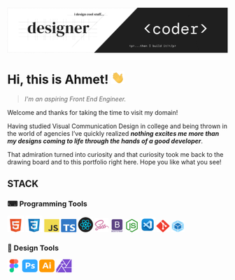 [![hero-banner](assets\github-hero.png)]()

# Hi, this is Ahmet! <img src="assets\wave.gif" width="30px">

> _I'm an aspiring Front End Engineer._

Welcome and thanks for taking the time to visit my domain!

Having studied Visual Communication Design in college and being thrown in the world of agencies I’ve quickly realized **_nothing excites me more than my designs coming to life through the hands of a good developer_**.

That admiration turned into curiosity and that curiosity took me back to the drawing board and to this portfolio right here. Hope you like what you see!

## STACK

### ⌨ Programming Tools

<span><img src="assets/badges/html5.svg" alt="html5" width="38" height="38"/></span>
<span><img src="assets/badges/css3.svg" alt="css3" width="38" height="38"/></span>
<span><img src="assets/badges/js.svg" alt="javascript" width="35" height="30"/></span>
<span><img src="assets/badges/typescript.svg" alt="javascript" width="35" height="30"/></span>
<span><img src="assets/badges/react.png" alt="react" width="34" height="34"/></span>
<span><img src="assets/badges/sass.svg" alt="sass" width="32" height="32"/></span>
<span><img src="assets/badges/bootstrap.svg" alt="bootstrap" width="30" height="30"/></span>
<span><img src="assets/badges/node.svg" alt="bootstrap" width="30" height="30"/></span>
<span><img src="assets/badges/vscode.png" alt="vscode" width="34" height="34"/></span>
<span><img src="assets/badges/git.svg" alt="git" width="30" height="28"/>
<span><img src="assets/badges/webpack.svg" alt="webpack" width="30" height="27"/></span>

### 🎨 Design Tools

<span><img src="assets/badges/figma.svg" alt="figma" width="30" height="30"/></span>
<span><img src="assets/badges/adobephotoshop.svg" alt="photoshop" width="35" height="30"/></span>
<span><img src="assets/badges/adobeillustrator.svg" alt="illustrator" width="35" height="30"/></span>
<span><img src="assets/badges/affinityphoto.svg" alt="affinity" width="35" height="30"/></span>

